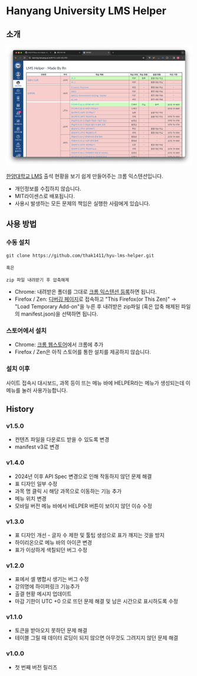 # Hanyang University LMS Helper

## 소개

![](./LMSHelperMain2.png)

[한양대학교 LMS](https://learning.hanyang.ac.kr/) 출석 현황을 보기 쉽게 만들어주는 크롬 익스텐션입니다.

* 개인정보를 수집하지 않습니다.
* MIT라이센스로 배포됩니다.
* 사용시 발생하는 모든 문제의 책임은 실행한 사람에게 있습니다.

## 사용 방법

### 수동 설치

~~~
git clone https://github.com/thak1411/hyu-lms-helper.git

혹은

zip 파일 내려받기 후 압축해제
~~~

* Chrome: 내려받은 폴더를 그대로 [크롬 익스텐션 등록](https://developer.chrome.com/extensions/getstarted)하면 됩니다.
* Firefox / Zen: [디버깅 페이지](about:debugging)로 접속하고 "This Firefox(or This Zen)" -> "Load Temporary Add-on"을 누른 후 내려받은 zip파일 (혹은 압축 해제된 파일의 manifest.json)을 선택하면 됩니다.

### 스토어에서 설치

* Chrome: [크롬 웹스토어](https://chrome.google.com/webstore/detail/hyu-lms-helper/ahkbicmdpaknajbgefiolmhakkkojaml?hl=ko&)에서 크롬에 추가
* Firefox / Zen은 아직 스토어를 통한 설치를 제공하지 않습니다.

### 설치 이후

사이트 접속시 대시보드, 과목 등이 뜨는 메뉴 바에 HELPER라는 메뉴가 생성되는데 이 메뉴를 눌러 사용가능합니다.

## History

### v1.5.0

* 컨텐츠 파일을 다운로드 받을 수 있도록 변경
* manifest v3로 변경

### v1.4.0

* 2024년 이후 API Spec 변경으로 인해 작동하지 않던 문제 해결
* 표 디자인 일부 수정
* 과목 명 클릭 시 해당 과목으로 이동하는 기능 추가
* 메뉴 위치 변경
* 모바일 버전 메뉴 바에서 HELPER 버튼이 보이지 않던 이슈 수정

### v1.3.0

* 표 디자인 개선 - 글자 수 제한 및 툴팁 생성으로 표가 깨지는 것을 방지
* 하이리온으로 메뉴 바의 아이콘 변경
* 표가 이상하게 색칠되던 버그 수정

### v1.2.0

* 표에서 셀 병합시 생기는 버그 수정
* 강의명에 하이퍼링크 기능추가
* 출결 현황 메시지 업데이트
* 마감 기한이 UTC +0 으로 뜨던 문제 해결 및 남은 시간으로 표시하도록 수정

### v1.1.0

* 토큰을 받아오지 못하던 문제 해결
* 테이블 그릴 때 데이터 로딩이 되지 않으면 아무것도 그려지지 않던 문제 해결

### v1.0.0

* 첫 번째 버전 릴리즈
